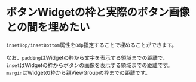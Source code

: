 


# ボタンWidgetの枠と実際のボタン画像との間を埋めたい

`insetTop/insetBottom`属性を`0dp`指定することで埋めることができます。

なお、`padding`はWidgetの枠から文字を表示する領域までの距離で、  
`inset`はWidgetの枠からボタンの画像を表示する領域までの距離です。  
`margin`はWidgetの枠から親ViewGroupの枠までの距離です。
